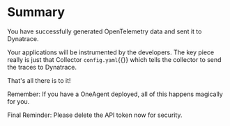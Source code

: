 # Summary

You have successfully generated OpenTelemetry data and sent it to Dynatrace.

Your applications will be instrumented by the developers. The key piece really is just that Collector `config.yaml`{{}} which tells the collector to send the traces to Dynatrace.

That's all there is to it!

Remember: If you have a OneAgent deployed, all of this happens magically for you.

Final Reminder: Please delete the API token now for security.